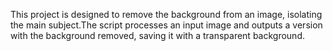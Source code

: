 This project is designed to remove the background from an image, isolating the main subject.The script processes an input image and outputs a version with the background removed, saving it with a transparent background. 
